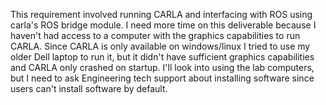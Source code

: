 This requirement involved running CARLA and interfacing with ROS using carla's ROS bridge module. I need more time on this deliverable because I haven't had access to a computer with the graphics capabilities to run CARLA. Since CARLA is only available on windows/linux I tried to use my older Dell laptop to run it, but it didn't have sufficient graphics capabilities and CARLA only crashed on startup. I'll look into using the lab computers, but I need to ask Engineering tech support about installing software since users can't install software by default.
